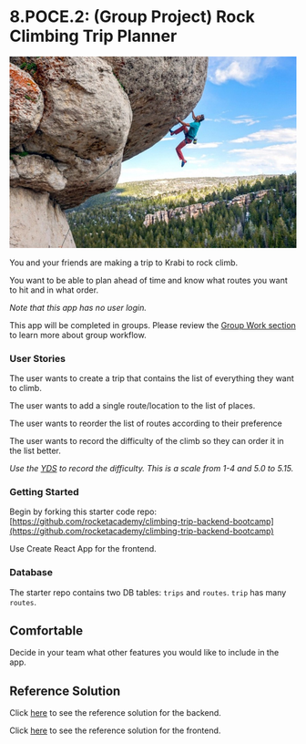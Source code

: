 # 8.POCE.2: \(Group Project\) Rock Climbing Trip Planner

![](../../.gitbook/assets/279616_31645_l2.jpg)

You and your friends are making a trip to Krabi to rock climb.

You want to be able to plan ahead of time and know what routes you want to hit and in what order.

_Note that this app has no user login._

This app will be completed in groups. Please review the [Group Work section](../../course-logistics/group-work.md) to learn more about group workflow.

### User Stories

The user wants to create a trip that contains the list of everything they want to climb.

The user wants to add a single route/location to the list of places.

The user wants to reorder the list of routes according to their preference

The user wants to record the difficulty of the climb so they can order it in the list better.

_Use the_ [_YDS_](https://en.wikipedia.org/wiki/Yosemite_Decimal_System) _to record the difficulty. This is a scale from 1-4 and 5.0 to 5.15._

### Getting Started

Begin by forking this starter code repo: [https://github.com/rocketacademy/climbing-trip-backend-bootcamp](https://github.com/rocketacademy/climbing-trip-backend-bootcamp)

Use Create React App for the frontend.

### Database

The starter repo contains two DB tables: `trips` and `routes`. `trip` has many `routes`.

## Comfortable

Decide in your team what other features you would like to include in the app.

## Reference Solution

Click [here](https://github.com/rocketacademy/climbing-trip-backend-bootcamp/tree/solution) to see the reference solution for the backend.

Click [here](https://github.com/rocketacademy/climbing-solution-bootcamp) to see the reference solution for the frontend.

